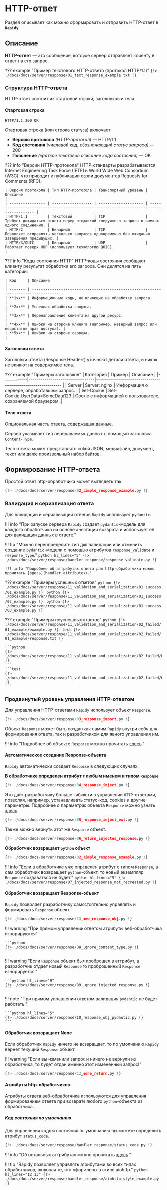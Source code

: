 # HTTP-ответ
Раздел описывает как можно сформировать и отправить HTTP-ответ в **`Rapidy`**.

## Описание
**HTTP-ответ** — это сообщение, которое сервер отправляет клиенту в ответ на его запрос.

??? example "Пример текстового HTTP-ответа (протокол HTTP/1.1)"
    ```
    {!> ./docs/docs/server/response/01_text_response_example.txt !}
    ```

### Структура HTTP-ответа
HTTP-ответ состоит из стартовой строки, заголовков и тела.

#### Стартовая строка
`HTTP/1.1 200 OK`

Стартовая строка (или строка статуса) включает:

- **Версию протокола** *(HTTP-протокол)* — <span class="note-color">HTTP/1.1</span>
- **Код состояния** *(числовой код, обозначающий статус запроса)* — <span class="green-color">200</span>
- **Пояснение** *(краткое текстовое описание кода состояния)* — OK

??? info "Версии HTTP-протокола"
    HTTP-стандарты разрабатываются Internet Engineering Task Force (IETF) и World Wide Web Consortium (W3C), что приводит к публикации серии документов
    Requests for Comments (RFC).

    | Версия протокола | Тип HTTP-протокола | Транспортный уровень | Описание                                                                                 |
    | ---------------- | ------------------ | -------------------- | ---------------------------------------------------------------------------------------- |
    | HTTP/1.1         | Текстовый          | TCP                  | Требует дожидаться ответа перед отправкой следующего запроса в рамках одного соединения. |
    | HTTP/2           | Бинарный           | TCP                  | Позволяет отправлять несколько запросов одновременно без ожидания завершения предыдущих. |
    | HTTP/3/QUIC      | Бинарный           | UDP                  | Работает поверх UDP (использует технологию QUIC).                                        |

??? info "Коды состояния HTTP"
    HTTP-коды состояния сообщают клиенту результат обработки его запроса. Они делятся на пять категорий:

    | Код     | Описание                                                                           |
    | ------- | ---------------------------------------------------------------------------------- |
    | **1xx** | Информационные коды, не влияющие на обработку запроса.                             |
    | **2xx** | Успешная обработка запроса.                                                        |
    | **3xx** | Перенаправление клиента на другой ресурс.                                          |
    | **4xx** | Ошибки на стороне клиента (например, неверный запрос или недостаток прав доступа). |
    | **5xx** | Ошибки на стороне сервера.                                                         |

#### Заголовки ответа
Заголовки ответа (Response Headers) уточняют детали ответа, и никак не влияют на содержимое тела.

??? example "Примеры заголовков"
    | Категория  | Пример                          | Описание                                                    |
    |------------|---------------------------------|------------------------------------------------------------ |
    | Server     | Server: nginx                   | Информация о сервере, обработавшем запрос.                  |
    | Set-Cookie | Set-Cookie:UserData=SomeData123 | Cookie с информацией о пользователе, сохраняемой браузером. |

#### Тело ответа
Опциональная часть ответа, содержащая данные.

Сервер указывает тип передаваемых данных с помощью заголовка `Content-Type`.

Тело ответа может представлять собой JSON, медиафайл, документ, текст или даже произвольный набор байтов.

## Формирование HTTP-ответа
Простой ответ http-обработчика может выглядеть так:
```python
{!> ./docs/docs/server/response/02_simple_response_example.py !}
```

### Валидация и сериализация ответа
Для валидации и сериализации ответов `Rapidy` использует `pydantic`.

!!! info "При запуске сервера `Rapidy` создает `pydantic`-модель для каждого обработчика на основе аннотации возврата и использует её для валидации данных в ответе."

!!! tip "Можно переопределить тип для валидации или отменить создание `pydantic`-модели с помощью атрибутов `response_validate` и `response_type`."
    ```python hl_lines="5"
    {!> ./docs/docs/server/response/handler_response/response_validate.py !}
    ```

    !!! info "Подробнее об аттрибутах ответа для http-обработчика можно прочитать [здесь](handler_attributes)."


??? example "Примеры успешных ответов"
    ```python
    {!> ./docs/docs/server/response/11_validation_and_serialization/01_success/01_example.py !}
    ```
    ```python
    {!> ./docs/docs/server/response/11_validation_and_serialization/01_success/02_example.py !}
    ```
    ```python
    {!> ./docs/docs/server/response/11_validation_and_serialization/01_success/03_example.py !}
    ```

??? example "Примеры неуспешных ответов"
    ```python
    {!> ./docs/docs/server/response/11_validation_and_serialization/02_failed/01_example/example.py !}
    ```
    ```text
    {!> ./docs/docs/server/response/11_validation_and_serialization/02_failed/01_example/response.txt !}
    ```

    ```python
    {!> ./docs/docs/server/response/11_validation_and_serialization/02_failed/02_example/example.py !}
    ```
    ```text
    {!> ./docs/docs/server/response/11_validation_and_serialization/02_failed/02_example/response.txt !}
    ```

### Продвинутый уровень управления HTTP-ответом
Для управления HTTP-ответами `Rapidy` использует объект `Response`.
```python
{!> ./docs/docs/server/response/03_response_import.py !}
```

Объект `Response` может быть создан как самим `Rapidy` внутри себя для формирования ответа, так и разработчиком для явного управления им.

!!! info "Подробнее об объекте `Response` можно прочитать [здесь](response_object)."

#### Автоматическое создание Response-объекта
`Rapidy` автоматически создает `Response` в следующих случаях:

**В обработчике определен атрибут с любым именем и типом `Response`**
```python
{!> ./docs/docs/server/response/04_response_inject.py !}
```

Это даёт разработчику больше гибкости в управлении `HTTP`-ответами, позволяя, например, устанавливать статус-код, cookies и другие параметры.
Подробнее о параметрах объекта `Response` можно узнать [здесь](response_object/attributes.md).

```python hl_lines="5 9 12"
{!> ./docs/docs/server/response/05_response_inject_ext.py !}
```

Также можно вернуть этот же `Response` объект.
```python hl_lines="5"
{!> ./docs/docs/server/response/06_return_injected_response.py !}
```

**Обработчик возвращает `python` объект**
```python hl_lines="5"
{!> ./docs/docs/server/response/02_simple_response_example.py !}
```

!!! info "Если в обработчике уже определён атрибут с типом `Response`, а сам обработчик возвращает `python`-объект, то новый экземпляр `Response` создаваться не будет."
    ```python hl_lines="5"
    {!> ./docs/docs/server/response/07_injected_response_not_recreated.py !}
    ```

#### Обработчик возвращает Response-объект
`Rapidy` позволяет разработчику самостоятельно управлять и формировать `Response` объект.

```python
{!> ./docs/docs/server/response/13_new_response_obj.py !}
```

!!! warning "При прямом управлении ответом атрибуты веб-обработчика игнорируются"

    ```python
    {!> ./docs/docs/server/response/08_ignore_content_type.py !}
    ```

!!! warning "Если `Response` объект был проброшел в аттрибут, а разработчик отдает новый `Response` то проброшенный `Response` игнорируется."

    ```python hl_lines="9"
    {!> ./docs/docs/server/response/09_ignore_injected_response.py !}
    ```

!!! note "При прямом управлении ответом валидация `pydantic` не будет работать."

    ```python hl_lines="5"
    {!> ./docs/docs/server/response/10_response_obj_pydantic.py !}
    ```

#### Обработчик возвращает None
Если обработчик `Rapidy` ничего не возвращает, то по умолчанию `Rapidy` вернет текущий `Response` объект.

!!! warning "Если вы изменили запрос и ничего не вернули из обработчика, то будет отдан именно этот измененный запрос!"

```python
{!> ./docs/docs/server/response/12_none_return.py !}
```

#### Атрибуты http-обработчиков
Атрибуты ответа веб-обработчика используются для управления формированием ответа при возврате любого `python`-объекта из обработчика.

##### Код состояния по умолчанию
Для управления кодом состояния по умолчанию вы можете определить атрибут `status_code`.

```python hl_lines="6 13"
{!> ./docs/docs/server/response/handler_response/status_code.py !}
```

!!! info "Об остальных аттрибутах можно прочитать [здесь](handler_response)."

!!! tip "Rapidy позволяет управлять атрибутами во всех типах обработчиков, включая те, что оформлены в стиле aiohttp."
    ```python hl_lines="12 13"
    {!> ./docs/docs/server/response/handler_response/aiohttp_style_example.py !}
    ```
